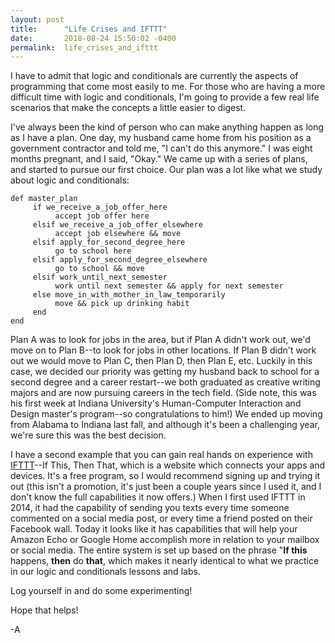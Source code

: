 ```yaml
---
layout: post
title:      "Life Crises and IFTTT"
date:       2018-08-24 15:50:02 -0400
permalink:  life_crises_and_ifttt
---
```



I have to admit that logic and conditionals are currently the aspects of programming that come most easily to me. For those who are having a more difficult time with logic and conditionals, I'm going to provide a few real life scenarios that make the concepts a little easier to digest.

I've always been the kind of person who can make anything happen as long as I have a plan. One day, my husband came home from his position as a government contractor and told me, "I can't do this anymore." I was eight months pregnant, and I said, "Okay." We came up with a series of plans, and started to pursue our first choice. Our plan was a lot like what we study about logic and conditionals: 

```
def master_plan
     if we_receive_a_job_offer_here
          accept job offer here
     elsif we_receive_a_job_offer_elsewhere
          accept job elsewhere && move
     elsif apply_for_second_degree_here
          go to school here
     elsif apply_for_second_degree_elsewhere
          go to school && move
     elsif work_until_next_semester
          work until next semester && apply for next semester
     else move_in_with_mother_in_law_temporarily
          move && pick up drinking habit
     end
end
```

Plan A was to look for jobs in the area, but if Plan A didn't work out, we'd move on to Plan B--to look for jobs in other locations. If Plan B didn't work out we would move to Plan C, then Plan D, then Plan E, etc. Luckily in this case, we decided our priority was getting my husband back to school for a second degree and a career restart--we both graduated as creative writing majors and are now pursuing careers in the tech field. (Side note, this was his first week at Indiana University's Human-Computer Interaction and Design master's program--so congratulations to him!) We ended up moving from Alabama to Indiana last fall, and although it's been a challenging year, we're sure this was the best decision. 

I have a second example that you can gain real hands on experience with [IFTTT](https://ifttt.com/)--If This, Then That, which is a website which connects your apps and devices. It's a free program, so I would recommend signing up and trying it out (this isn't a promotion, it's just been a couple years since I used it, and I don't know the full capabilities it now offers.) When I first used IFTTT in 2014, it had the capability of sending you texts every time someone commented on a social media post, or every time a friend posted on their Facebook wall. Today it looks like it has capabilities that will help your Amazon Echo or Google Home accomplish more in relation to your mailbox or social media. The entire system is set up based on the phrase "**If this** happens, **then** do **that**, which makes it nearly identical to what we practice in our logic and conditionals lessons and labs. 

Log yourself in and do some experimenting!

Hope that helps!

-A


